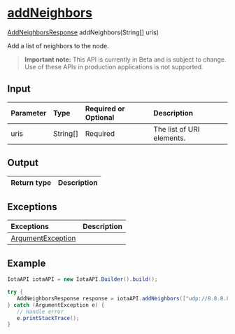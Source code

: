 
# [addNeighbors](https://github.com/iotaledger/iota-java/blob/dev/jota/src/main/java/jota/IotaAPICore.java#L167)
 [AddNeighborsResponse](https://github.com/iotaledger/iota-java/blob/dev/jota/src/main/java/jota/dto/response/AddNeighborsResponse.java) addNeighbors(String[] uris)

Add a list of neighbors to the node.
> **Important note:** This API is currently in Beta and is subject to change. Use of these APIs in production applications is not supported.

## Input
| Parameter       | Type | Required or Optional | Description |
|:---------------|:--------|:--------| :--------|
| uris | String[] | Required | The list of URI elements. |
    
## Output
| Return type | Description |
|--|--|

## Exceptions
| Exceptions     | Description |
|:---------------|:--------|
| [ArgumentException](https://github.com/iotaledger/iota-java/blob/dev/jota/src/main/java/jota/error/ArgumentException.java) |  |


 ## Example
 
 ```Java
 IotaAPI iotaAPI = new IotaAPI.Builder().build();

try { 
    AddNeighborsResponse response = iotaAPI.addNeighbors(["udp://8.8.8.8:14265", "udp://8.8.8.8:14265"]);
} catch (ArgumentException e) { 
    // Handle error
    e.printStackTrace(); 
}
 ```
